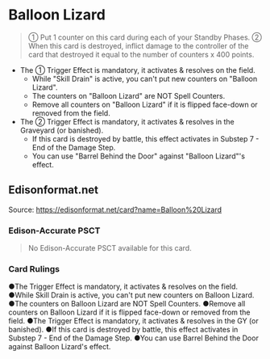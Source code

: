 # Balloon Lizard

> ① Put 1 counter on this card during each of your Standby Phases. ② When this card is destroyed, inflict damage to the controller of the card that destroyed it equal to the number of counters x 400 points.

*   The ① Trigger Effect is mandatory, it activates & resolves on the field.
    *   While "Skill Drain" is active, you can't put new counters on "Balloon Lizard".
    *   The counters on "Balloon Lizard" are NOT Spell Counters.
    *   Remove all counters on "Balloon Lizard" if it is flipped face-down or removed from the field.
*   The ② Trigger Effect is mandatory, it activates & resolves in the Graveyard (or banished).
    *   If this card is destroyed by battle, this effect activates in Substep 7 - End of the Damage Step.
    *   You can use "Barrel Behind the Door" against "Balloon Lizard"'s effect.

## Edisonformat.net

Source: https://edisonformat.net/card?name=Balloon%20Lizard

### Edison-Accurate PSCT

> No Edison-Accurate PSCT available for this card.

### Card Rulings

●The Trigger Effect is mandatory, it activates & resolves on the field.
●While Skill Drain is active, you can't put new counters on Balloon Lizard.
●The counters on Balloon Lizard are NOT Spell Counters.
●Remove all counters on Balloon Lizard if it is flipped face-down or removed from the field.
●The Trigger Effect is mandatory, it activates & resolves in the GY (or banished).
●If this card is destroyed by battle, this effect activates in Substep 7 - End of the Damage Step.
●You can use Barrel Behind the Door against Balloon Lizard's effect.
            